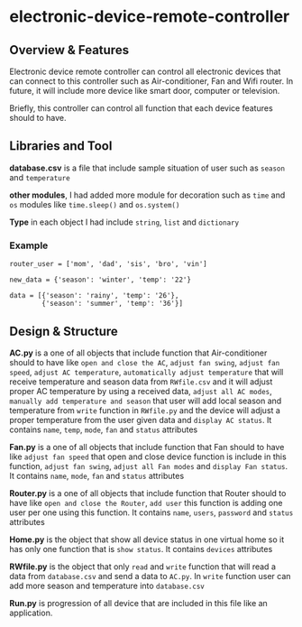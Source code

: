 # electronic-device-remote-controller

## Overview & Features

Electronic device remote controller can control all electronic devices that can 
connect to this controller such as Air-conditioner, Fan and Wifi router. 
In future, it will include more device like smart door, computer or television. 

Briefly, this controller can control all function that each device features 
should to have.

## Libraries and Tool

**database.csv** is a file that include sample situation of user such as
`season` and `temperature`

**other modules**, I had added more module for decoration such as `time` and
`os` modules like `time.sleep()` and `os.system()`

**Type** in each object I had include `string`, `list` and `dictionary`

### Example

    router_user = ['mom', 'dad', 'sis', 'bro', 'vin']

    new_data = {'season': 'winter', 'temp': '22'}

    data = [{'season': 'rainy', 'temp': '26'}, 
            {'season': 'summer', 'temp': '36'}]

    
## Design & Structure

**AC.py** is a one of all objects that include function that Air-conditioner
should to have like `open and close the AC`, `adjust fan swing`,
`adjust fan speed`, `adjust AC temperature`, `automatically adjust temperature`
that will receive temperature and season data from `RWfile.csv` and it will
adjust proper AC temperature by using a received data, `adjust all AC modes`,
`manually add temperature and season` that user will add local season and
temperature from `write` function in `RWfile.py` and the device will adjust a
proper temperature from the user given data and `display AC status`.
It contains `name`, `temp`, `mode`, `fan` and `status` attributes

**Fan.py** is a one of all objects that include function that Fan should to
have
like `adjust fan speed` that open and close device function is
include in this function, `adjust fan swing`, `adjust all Fan modes`
and `display Fan status`. It contains `name`, `mode`, `fan` and 
`status` attributes

**Router.py** is a one of all objects that include function that Router should
to
have like `open and close the Router`, `add user` this function is adding one
user per one using this function. It contains `name`, `users`, `password` and 
`status` attributes

**Home.py** is the object that show all device status in one virtual home so it
has only one function that is `show status`. It contains `devices` attributes

**RWfile.py** is the object that only `read` and `write` function that will
read a data from `database.csv` and send a data to `AC.py`. In `write` function
user can add more season and temperature into `database.csv`

**Run.py** is progression of all device that are included in this file like an
application.

